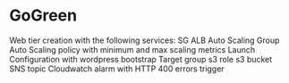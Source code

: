 # GoGreen
Web tier creation with the following services:
SG
ALB
Auto Scaling Group
Auto Scaling policy with minimum and max scaling metrics
Launch Configuration with wordpress bootstrap
Target group
s3 role
s3 bucket   
SNS topic
Cloudwatch alarm with HTTP 400 errors trigger
